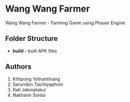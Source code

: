 # Wang Wang Farmer

Wang Wang Farmer - Farming Game using Phaser Engine

## Folder Structure

* **build** - built APK files

## Authors

1. Kittipong Yothahthiang
2. Sarundon Taichiyaphom
3. Rati Jakmatakul
4. Nakharin Sonlui
